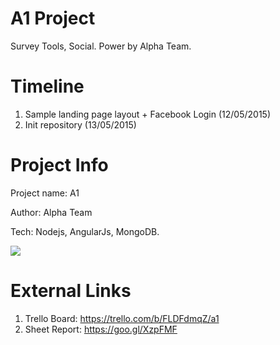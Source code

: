A1 Project 
======================

Survey Tools, Social. Power by Alpha Team.

Timeline 
======================

1. Sample landing page layout + Facebook Login (12/05/2015)
2. Init repository (13/05/2015)

Project Info 
======================

Project name: A1

Author: Alpha Team 

Tech: Nodejs, AngularJs, MongoDB.

<img src="http://i.imgur.com/f0mdTqW.png" />

External Links
=======================

1. Trello Board: https://trello.com/b/FLDFdmqZ/a1
2. Sheet Report: https://goo.gl/XzpFMF
